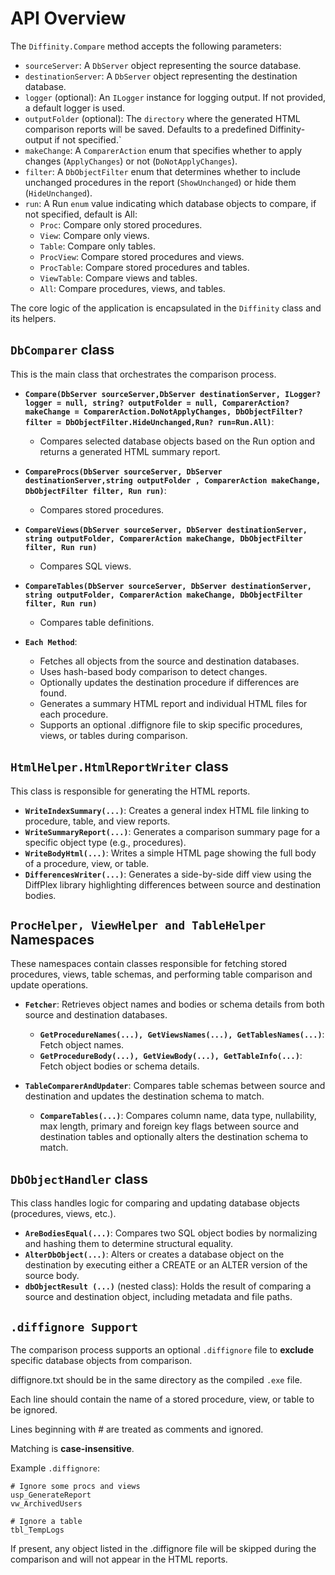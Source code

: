 # API Overview

The `Diffinity.Compare` method accepts the following parameters:

-   `sourceServer`: A `DbServer` object representing the source database.
-   `destinationServer`: A `DbServer` object representing the destination database.
-   `logger` (optional): An `ILogger` instance for logging output. If not provided, a default logger is used.
-   `outputFolder` (optional): The `directory` where the generated HTML comparison reports will be saved. Defaults to a predefined Diffinity-output if not specified.`
-   `makeChange`: A `ComparerAction` enum that specifies whether to apply changes (`ApplyChanges`) or not (`DoNotApplyChanges`).
-   `filter`: A `DbObjectFilter` enum that determines whether to include unchanged procedures in the report (`ShowUnchanged`) or hide them (`HideUnchanged`).
-   `run`: A Run `enum` value indicating which database objects to compare, if not specified, default is All:
    -   `Proc`: Compare only stored procedures.
    -   `View`: Compare only views.
    -   `Table`: Compare only tables.
    -   `ProcView`: Compare stored procedures and views.
    -   `ProcTable`: Compare stored procedures and tables.
    -   `ViewTable`: Compare views and tables.
    -   `All`: Compare procedures, views, and tables.

The core logic of the application is encapsulated in the `Diffinity` class and its helpers.

## `DbComparer` class

This is the main class that orchestrates the comparison process.
-   **`Compare(DbServer sourceServer,DbServer destinationServer, ILogger? logger = null, string? outputFolder = null, ComparerAction? makeChange = ComparerAction.DoNotApplyChanges, DbObjectFilter? filter = DbObjectFilter.HideUnchanged,Run? run=Run.All)`**:
    -   Compares selected database objects based on the Run option and returns a generated HTML summary report.
-   **`CompareProcs(DbServer sourceServer, DbServer destinationServer,string outputFolder , ComparerAction makeChange, DbObjectFilter filter, Run run)`**:
    -   Compares stored procedures.
-   **`CompareViews(DbServer sourceServer, DbServer destinationServer, string outputFolder, ComparerAction makeChange, DbObjectFilter filter, Run run)`**
    -   Compares SQL views.
-   **`CompareTables(DbServer sourceServer, DbServer destinationServer, string outputFolder, ComparerAction makeChange, DbObjectFilter filter, Run run)`**
    -   Compares table definitions.
      
-   **`Each Method`**:
    -   Fetches all objects from the source and destination databases.
    -   Uses hash-based body comparison to detect changes.
    -   Optionally updates the destination procedure if differences are found.
    -   Generates a summary HTML report and individual HTML files for each procedure.
    -   Supports an optional .diffignore file to skip specific procedures, views, or tables during comparison.


## `HtmlHelper.HtmlReportWriter` class

This class is responsible for generating the HTML reports.

-   **`WriteIndexSummary(...)`**: Creates a general index HTML file linking to procedure, table, and view reports.
-   **`WriteSummaryReport(...)`**: Generates a comparison summary page for a specific object type (e.g., procedures).
-   **`WriteBodyHtml(...)`**: Writes a simple HTML page showing the full body of a procedure, view, or table.
-   **`DifferencesWriter(...)`**: Generates a side-by-side diff view using the DiffPlex library highlighting differences between source and destination bodies.


## `ProcHelper, ViewHelper and TableHelper` Namespaces

These namespaces contain classes responsible for fetching stored procedures, views, table schemas, and performing table comparison and update operations.

-   **`Fetcher`**: Retrieves object names and bodies or schema details from both source and destination databases.
    -   **`GetProcedureNames(...), GetViewsNames(...), GetTablesNames(...)`**: Fetch object names.
    -   **`GetProcedureBody(...), GetViewBody(...), GetTableInfo(...)`**: Fetch object bodies or schema details.
      
-   **`TableComparerAndUpdater`**: Compares table schemas between source and destination and updates the destination schema to match.
    -   **`CompareTables(...)`**: Compares column name, data type, nullability, max length, primary and foreign key flags between source and destination tables and optionally alters the destination schema to match.

 
## `DbObjectHandler` class

This class handles logic for comparing and updating database objects (procedures, views, etc.).

-   **`AreBodiesEqual(...)`**: Compares two SQL object bodies by normalizing and hashing them to determine structural equality.
-   **`AlterDbObject(...)`**: Alters or creates a database object on the destination by executing either a CREATE or an ALTER version of the source body.
-   **`dbObjectResult (...)`** (nested class): Holds the result of comparing a source and destination object, including metadata and file paths.


## `.diffignore Support`
The comparison process supports an optional `.diffignore` file to **exclude** specific database objects from comparison.

diffignore.txt should be in the same directory as the compiled `.exe` file.

Each line should contain the name of a stored procedure, view, or table to be ignored.

Lines beginning with # are treated as comments and ignored.

Matching is **case-insensitive**.

Example `.diffignore`:
```
# Ignore some procs and views
usp_GenerateReport
vw_ArchivedUsers

# Ignore a table
tbl_TempLogs
```

If present, any object listed in the .diffignore file will be skipped during the comparison and will not appear in the HTML reports.
